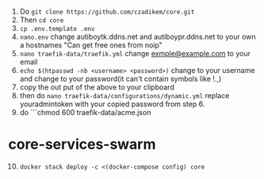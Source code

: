 1.  Do ```git clone https://github.com/czadikem/core.git```
2.  Then ```cd core```
3.  ```cp .env.template .env```
4.  ```nano.env```  change autiboytk.ddns.net and autiboypr.ddns.net to your own a hostnames  "Can get free ones from noip"
5.  ```nano traefik-data/traefik.yml```  change exmple@example.com to your email
6.  ```echo $(htpasswd -nb <username> <password>)``` change <username> to your username and change <password> to your password(it can't contain symbols like !.,)
7.  copy the out put of the above to your clipboard
8.  then do ```nano traefik-data/configurations/dynamic.yml```  replace youradmintoken with your copied password from step 6.
9.  do ```chmod 600 traefik-data/acme.json


# core-services-swarm
10. ```docker stack deploy -c <(docker-compose config) core```
